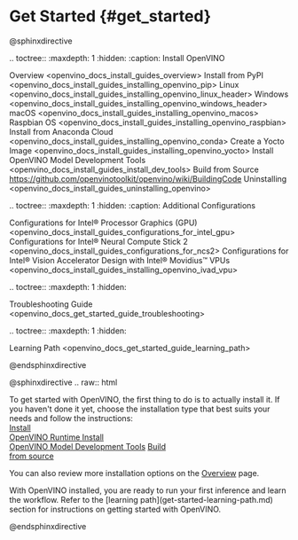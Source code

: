 # Get Started {#get_started}

@sphinxdirective

.. toctree::
   :maxdepth: 1
   :hidden:
   :caption: Install OpenVINO
   
   Overview <openvino_docs_install_guides_overview>
   Install from PyPI <openvino_docs_install_guides_installing_openvino_pip>
   Linux <openvino_docs_install_guides_installing_openvino_linux_header>
   Windows <openvino_docs_install_guides_installing_openvino_windows_header>
   macOS <openvino_docs_install_guides_installing_openvino_macos>
   Raspbian OS <openvino_docs_install_guides_installing_openvino_raspbian>
   Install from Anaconda Cloud <openvino_docs_install_guides_installing_openvino_conda>
   Create a Yocto Image <openvino_docs_install_guides_installing_openvino_yocto>
   Install OpenVINO Model Development Tools <openvino_docs_install_guides_install_dev_tools>
   Build from Source <https://github.com/openvinotoolkit/openvino/wiki/BuildingCode>
   Uninstalling <openvino_docs_install_guides_uninstalling_openvino>

.. toctree::
   :maxdepth: 1
   :hidden:
   :caption: Additional Configurations
   
   Configurations for Intel® Processor Graphics (GPU) <openvino_docs_install_guides_configurations_for_intel_gpu>
   Configurations for Intel® Neural Compute Stick 2 <openvino_docs_install_guides_configurations_for_ncs2>
   Configurations for Intel® Vision Accelerator Design with Intel® Movidius™ VPUs <openvino_docs_install_guides_installing_openvino_ivad_vpu>

.. toctree::
   :maxdepth: 1
   :hidden:
   
   Troubleshooting Guide <openvino_docs_get_started_guide_troubleshooting>
   
.. toctree::
   :maxdepth: 1
   :hidden:
   
   Learning Path <openvino_docs_get_started_guide_learning_path>

@endsphinxdirective
   
<!--
.. toctree::
   :maxdepth: 1
   :hidden:
   :caption: Get Started Guides-->
<!--   
   Get Started with One-Command Demo <openvino_docs_get_started_get_started_scripts>
   Get Started with Step-by-step Demo <openvino_docs_get_started_get_started_demos>
   Get Started with Tutorials <tutorials>
-->
<!--
.. toctree::
   :maxdepth: 1
   :hidden:
   :caption: Inference Engine Code Samples
-->
<!--
   openvino_docs_IE_DG_Samples_Overview-->
<!--
.. toctree::
   :maxdepth: 1
   :hidden:
   :caption: Reference Implementations For Speech Recognition Apps-->
<!--
   openvino_inference_engine_samples_speech_libs_and_demos_Speech_libs_and_demos
   openvino_inference_engine_samples_speech_libs_and_demos_Speech_library
   openvino_inference_engine_samples_speech_libs_and_demos_Offline_speech_recognition_demo
   openvino_inference_engine_samples_speech_libs_and_demos_Live_speech_recognition_demo
   openvino_inference_engine_samples_speech_libs_and_demos_Kaldi_SLM_conversion_tool
-->
 
@sphinxdirective
.. raw:: html
    
   <link rel="stylesheet" type="text/css" href="_static/css/getstarted_style.css">
   <p id="GSG_introtext">To get started with OpenVINO, the first thing to do is to actually install it. If you haven't done it yet, choose the installation type that best suits your needs and follow the instructions:<br />
     <a href="openvino_docs_install_guides_installing_openvino_pip.html" >Install<br /> OpenVINO Runtime </a>
     <a href="openvino_docs_install_guides_install_dev_tools.html" >Install <br /> OpenVINO Model Development Tools</a>
     <a href="https://github.com/openvinotoolkit/openvino/wiki/BuildingCode" >Build <br /> from source</a>
   </p>
   <div style="clear:both;"> </div>   
   <p>You can also review more installation options on the <a href="openvino_docs_install_guides_overview.html" >Overview</a> page. </p>
   <p>With OpenVINO installed, you are ready to run your first inference and learn the workflow. Refer to the [learning path](get-started-learning-path.md) section for instructions on getting started with OpenVINO. </p>

<!--
   <p>With OpenVINO installed, you are ready to run your first inference and learn the workflow. <br /> Here is a set of hands-on demonstrations of various complexity levels to guide you through the process: from performing sample inference with just one command, to running code samples, demo application or Jupyter notebooks. If you prefer working with GUI, you can also get started with the DL Workbench application. This way you can choose the right level for you.<br /></p>
<!--   
   <h3>Choose how you want to progress:</h3>
<!--   
   <div id="GSG_nextstepchoice">
     <a href="openvino_docs_get_started_get_started_scripts.html" >
        <h4>One-command demo 		</h4>
        <p>Execute just one command and watch all the steps happening before your eyes. </p>
     </a>  		
     <a href="openvino_docs_get_started_get_started_demos.html" >
        <h4>Step-by-step demo		</h4>
        <p>Follow the step-by-step instructions to execute simple tasks with OpenVINO. </p>
     </a>
     <a href="tutorials.html" >
        <h4>Python Tutorials		</h4>
        <p>Learn from a choice of interactive Python tutorials targeting typical OpenVINO use cases.	</p>
     </a> 		
     <a href="workbench_docs_Workbench_DG_Introduction.html" >
        <h4>DL Workbench		</h4>
        <p>Use a web-based version of OpenVINO with a Graphical User Interface. Installing a DL Workbench container is required. </p>
     </a> 
     <a href="openvino_docs_IE_DG_Samples_Overview.html" >
        <h4>Inference Engine samples	</h4>
        <p>See ready-made applications explaining OpenVINO features and various use-cases.		</p>
     </a> 
     <a href="openvino_docs_IE_DG_Samples_Overview.html" >
        <h4>Reference Implementation For Speech Recognition Apps</h4>
        <p>Use a speech recognition demo and Kaldi* model conversion tool as reference. </p>
     </a>
     <a href="http://devcloud.intel.com/edge/" >
        <h4>Intel® DevCloud 	</h4>
        <p>Develop, test, and run your OpenVINO solution for free on a cluster of the latest Intel® hardware. </p>
     </a> 
   </div>
   <div style="clear:both;"> </div>
--> 
@endsphinxdirective